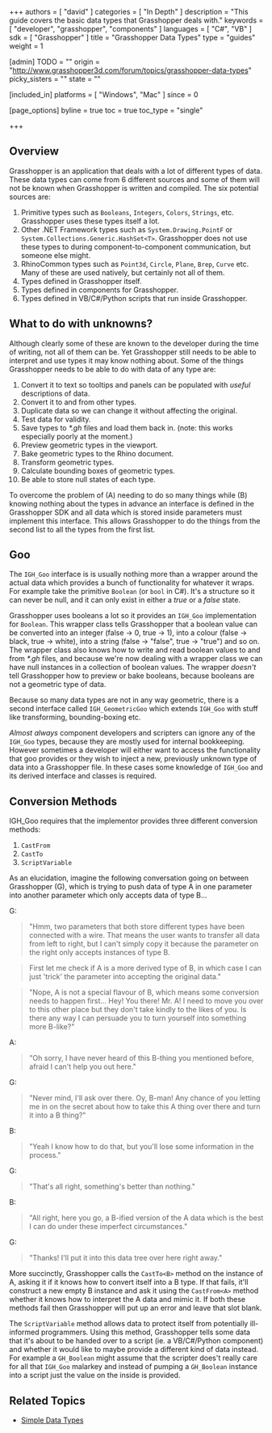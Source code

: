 +++
authors = [ "david" ]
categories = [ "In Depth" ]
description = "This guide covers the basic data types that Grasshopper deals with."
keywords = [ "developer", "grasshopper", "components" ]
languages = [ "C#", "VB" ]
sdk = [ "Grasshopper" ]
title = "Grasshopper Data Types"
type = "guides"
weight = 1

[admin]
TODO = ""
origin = "http://www.grasshopper3d.com/forum/topics/grasshopper-data-types"
picky_sisters = ""
state = ""

[included_in]
platforms = [ "Windows", "Mac" ]
since = 0

[page_options]
byline = true
toc = true
toc_type = "single"

+++

 
## Overview

Grasshopper is an application that deals with a lot of different types of data.  These data types can come from 6 different sources and some of them will not be known when Grasshopper is written and compiled.  The six potential sources are:

1. Primitive types such as `Booleans`, `Integers`, `Colors`, `Strings`, etc. Grasshopper uses these types itself a lot.
1. Other .NET Framework types such as `System.Drawing.PointF` or `System.Collections.Generic.HashSet<T>`. Grasshopper does not use these types to during component-to-component communication, but someone else might.
1. RhinoCommon types such as `Point3d`, `Circle`, `Plane`, `Brep`, `Curve` etc. Many of these are used natively, but certainly not all of them.
1. Types defined in Grasshopper itself.
1. Types defined in components for Grasshopper.
1. Types defined in VB/C#/Python scripts that run inside Grasshopper.

## What to do with unknowns?

Although clearly some of these are known to the developer during the time of writing, not all of them can be.  Yet Grasshopper still needs to be able to interpret and use types it may know nothing about. Some of the things Grasshopper needs to be able to do with data of any type are:

1. Convert it to text so tooltips and panels can be populated with *useful* descriptions of data.
1. Convert it to and from other types.
1. Duplicate data so we can change it without affecting the original.
1. Test data for validity.
1. Save types to *\*.gh* files and load them back in. (note: this works especially poorly at the moment.)
1. Preview geometric types in the viewport.
1. Bake geometric types to the Rhino document.
1. Transform geometric types.
1. Calculate bounding boxes of geometric types.
1. Be able to store null states of each type.

To overcome the problem of (A) needing to do so many things while (B) knowing nothing about the types in advance an interface is defined in the Grasshopper SDK and all data which is stored inside parameters must implement this interface.  This allows Grasshopper to do the things from the second list to all the types from the first list.

## Goo

The `IGH_Goo` interface is is usually nothing more than a wrapper around the actual data which provides a bunch of functionality for whatever it wraps. For example take the primitive `Boolean` (or `bool` in C#).  It's a structure so it can never be null, and it can only exist in either a *true* or a *false* state.

Grasshopper uses booleans a lot so it provides an `IGH_Goo` implementation for `Boolean`. This wrapper class tells Grasshopper that a boolean value can be converted into an integer (false -> 0, true -> 1), into a colour (false -> black, true -> white), into a string (false -> "false", true -> "true") and so on. The wrapper class also knows how to write and read boolean values to and from *\*.gh* files, and because we're now dealing with a wrapper class we can have null instances in a collection of boolean values.  The wrapper *doesn't* tell Grasshopper how to preview or bake booleans, because booleans are not a geometric type of data.

Because so many data types are not in any way geometric, there is a second interface called `IGH_GeometricGoo` which extends `IGH_Goo` with stuff like transforming, bounding-boxing etc.

*Almost always* component developers and scripters can ignore any of the `IGH_Goo` types, because they are mostly used for internal bookkeeping.  However sometimes a developer will either want to access the functionality that goo provides or they wish to inject a new, previously unknown type of data into a Grasshopper file. In these cases some knowledge of `IGH_Goo` and its derived interface and classes is required.

## Conversion Methods

IGH_Goo requires that the implementor provides three different conversion methods:

1. `CastFrom`
1. `CastTo`
1. `ScriptVariable`

As an elucidation, imagine the following conversation going on between Grasshopper (G), which is trying to push data of type A in one parameter into another parameter which only accepts data of type B...

G:

> "Hmm, two parameters that both store different types have been connected with a wire. That means the user wants to transfer all data from left to right, but I can't simply copy it because the parameter on the right only accepts instances of type B.

> First let me check if A is a more derived type of B, in which case I can just 'trick' the parameter into accepting the original data."

>"Nope, A is not a special flavour of B, which means some conversion needs to happen first...   Hey! You there! Mr. A! I need to move you over to this other place but they don't take kindly to the likes of you. Is there any way I can persuade you to turn yourself into something more B-like?"

A:

> "Oh sorry, I have never heard of this B-thing you mentioned before, afraid I can't help you out here."

G:

> "Never mind, I'll ask over there. Oy, B-man! Any chance of you letting me in on the secret about how to take this A thing over there and turn it into a B thing?"

B:

> "Yeah I know how to do that, but you'll lose some information in the process."

G:

> "That's all right, something's better than nothing."

B:

> "All right, here you go, a B-ified version of the A data which is the best I can do under these imperfect circumstances."

G:

> "Thanks! I'll put it into this data tree over here right away."


More succinctly, Grasshopper calls the `CastTo<B>` method on the instance of A, asking it if it knows how to convert itself into a B type.  If that fails, it'll construct a new empty B instance and ask it using the `CastFrom<A>` method whether it knows how to interpret the A data and mimic it.  If both these methods fail then Grasshopper will put up an error and leave that slot blank.

The `ScriptVariable` method allows data to protect itself from potentially ill-informed programmers.  Using this method, Grasshopper tells some data that it's about to be handed over to a script (ie. a VB/C#/Python component) and whether it would like to maybe provide a different kind of data instead.  For example a `GH_Boolean` might assume that the scripter does't really care for all that `IGH_Goo` malarkey and instead of pumping a `GH_Boolean` instance into a script just the value on the inside is provided.

## Related Topics

- [Simple Data Types](/guides/grasshopper/simple-data-types)
